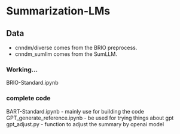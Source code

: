 # Summarization-LMs

## Data
- cnndm/diverse comes from the BRIO preprocess.
- cnndm_sumllm comes from the SumLLM.

### Working...
BRIO-Standard.ipynb

### complete code
BART-Standard.ipynb - mainly use for building the code
GPT_generate_reference.ipynb - be used for trying things about gpt
gpt_adjust.py - function to adjust the summary by openai model